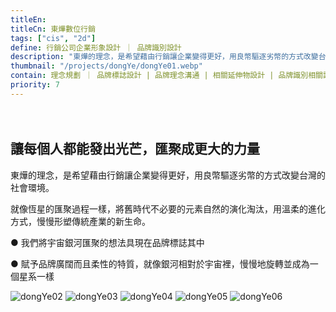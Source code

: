 ```yaml
---
titleEn:
titleCn: 東燁數位行銷
tags: ["cis", "2d"]
define: 行銷公司企業形象設計 ｜ 品牌識別設計
description: "東燁的理念，是希望藉由行銷讓企業變得更好，用良幣驅逐劣幣的方式改變台灣的社會環境。就像恆星的匯聚過程一樣，將舊時代不必要的元素自然的演化淘汰，用溫柔的進化方式，慢慢形塑傳統產業的新生命。"
thumbnail: "/projects/dongYe/dongYe01.webp"
contain: 理念規劃 ｜ 品牌標誌設計 | 品牌理念溝通 | 相關延伸物設計 | 品牌識別相關諮詢
priority: 7
---
```


<section>　

## 讓每個人都能發出光芒，匯聚成更大的力量

東燁的理念，是希望藉由行銷讓企業變得更好，用良幣驅逐劣幣的方式改變台灣的社會環境。

就像恆星的匯聚過程一樣，將舊時代不必要的元素自然的演化淘汰，用溫柔的進化方式，慢慢形塑傳統產業的新生命。

● 我們將宇宙銀河匯聚的想法具現在品牌標誌其中

● 賦予品牌廣闊而且柔性的特質，就像銀河相對於宇宙裡，慢慢地旋轉並成為一個星系一樣

</section>

<section>

<img alt="dongYe02" data-src="/projects/dongYe/dongYe02.webp" className="lazyload" />
<img alt="dongYe03" data-src="/projects/dongYe/dongYe03.webp" className="lazyload" />
<img alt="dongYe04" data-src="/projects/dongYe/dongYe04.webp" className="lazyload" />
<img alt="dongYe05" data-src="/projects/dongYe/dongYe05.webp" className="lazyload" />
<img alt="dongYe06" data-src="/projects/dongYe/dongYe06.webp" className="lazyload" />

</section>
